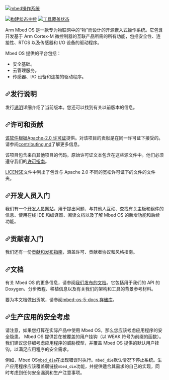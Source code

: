 <div class="Box-sc-g0xbh4-0 bJMeLZ js-snippet-clipboard-copy-unpositioned" data-hpc="true"><article class="markdown-body entry-content container-lg" itemprop="text"><p dir="auto"><a href="https://www.mbed.com/en/platform/mbed-os/" rel="nofollow"><img src="/ARMmbed/mbed-os/raw/master/logo.png" alt="mbed操作系统" style="max-width: 100%;"></a></p>
<p dir="auto"><a href="https://github.com/ARMmbed/mbed-os/actions/workflows/basic_checks.yml"><img src="https://github.com/ARMmbed/mbed-os/actions/workflows/basic_checks.yml/badge.svg" alt="构建状态主控" style="max-width: 100%;"></a>
<a href="https://coveralls.io/github/ARMmbed/mbed-os?branch=master" rel="nofollow"><img src="https://camo.githubusercontent.com/3c7ad0e8774530f5689ca2929f38cafe8099211b0bface983c7a25eb8aeb152e/68747470733a2f2f636f766572616c6c732e696f2f7265706f732f6769746875622f41524d6d6265642f6d6265642d6f732f62616467652e7376673f6272616e63683d6d6173746572" alt="工具覆盖状态" data-canonical-src="https://coveralls.io/repos/github/ARMmbed/mbed-os/badge.svg?branch=master" style="max-width: 100%;"></a></p>
<p dir="auto"><font style="vertical-align: inherit;"><font style="vertical-align: inherit;">Arm Mbed OS 是一款专为物联网中的“物”而设计的开源嵌入式操作系统。它包含开发基于 Arm Cortex-M 微控制器的互联产品所需的所有功能，包括安全性、连接性、RTOS 以及传感器和 I/O 设备的驱动程序。</font></font></p>
<p dir="auto"><font style="vertical-align: inherit;"><font style="vertical-align: inherit;">Mbed OS 提供的平台包括：</font></font></p>
<ul dir="auto">
<li><font style="vertical-align: inherit;"><font style="vertical-align: inherit;">安全基础。</font></font></li>
<li><font style="vertical-align: inherit;"><font style="vertical-align: inherit;">云管理服务。</font></font></li>
<li><font style="vertical-align: inherit;"><font style="vertical-align: inherit;">传感器、I/O 设备和连接的驱动程序。</font></font></li>
</ul>
<h2 tabindex="-1" dir="auto"><a id="user-content-release-notes" class="anchor" aria-hidden="true" tabindex="-1" href="#release-notes"><svg class="octicon octicon-link" viewBox="0 0 16 16" version="1.1" width="16" height="16" aria-hidden="true"><path d="m7.775 3.275 1.25-1.25a3.5 3.5 0 1 1 4.95 4.95l-2.5 2.5a3.5 3.5 0 0 1-4.95 0 .751.751 0 0 1 .018-1.042.751.751 0 0 1 1.042-.018 1.998 1.998 0 0 0 2.83 0l2.5-2.5a2.002 2.002 0 0 0-2.83-2.83l-1.25 1.25a.751.751 0 0 1-1.042-.018.751.751 0 0 1-.018-1.042Zm-4.69 9.64a1.998 1.998 0 0 0 2.83 0l1.25-1.25a.751.751 0 0 1 1.042.018.751.751 0 0 1 .018 1.042l-1.25 1.25a3.5 3.5 0 1 1-4.95-4.95l2.5-2.5a3.5 3.5 0 0 1 4.95 0 .751.751 0 0 1-.018 1.042.751.751 0 0 1-1.042.018 1.998 1.998 0 0 0-2.83 0l-2.5 2.5a1.998 1.998 0 0 0 0 2.83Z"></path></svg></a><font style="vertical-align: inherit;"><font style="vertical-align: inherit;">发行说明</font></font></h2>
<p dir="auto"><font style="vertical-align: inherit;"><font style="vertical-align: inherit;">发行</font></font><a href="https://os.mbed.com/releases" rel="nofollow"><font style="vertical-align: inherit;"><font style="vertical-align: inherit;">说明</font></font></a><font style="vertical-align: inherit;"><font style="vertical-align: inherit;">详细介绍了当前版本。您还可以找到有关以前版本的信息。</font></font></p>
<h2 tabindex="-1" dir="auto"><a id="user-content-license-and-contributions" class="anchor" aria-hidden="true" tabindex="-1" href="#license-and-contributions"><svg class="octicon octicon-link" viewBox="0 0 16 16" version="1.1" width="16" height="16" aria-hidden="true"><path d="m7.775 3.275 1.25-1.25a3.5 3.5 0 1 1 4.95 4.95l-2.5 2.5a3.5 3.5 0 0 1-4.95 0 .751.751 0 0 1 .018-1.042.751.751 0 0 1 1.042-.018 1.998 1.998 0 0 0 2.83 0l2.5-2.5a2.002 2.002 0 0 0-2.83-2.83l-1.25 1.25a.751.751 0 0 1-1.042-.018.751.751 0 0 1-.018-1.042Zm-4.69 9.64a1.998 1.998 0 0 0 2.83 0l1.25-1.25a.751.751 0 0 1 1.042.018.751.751 0 0 1 .018 1.042l-1.25 1.25a3.5 3.5 0 1 1-4.95-4.95l2.5-2.5a3.5 3.5 0 0 1 4.95 0 .751.751 0 0 1-.018 1.042.751.751 0 0 1-1.042.018 1.998 1.998 0 0 0-2.83 0l-2.5 2.5a1.998 1.998 0 0 0 0 2.83Z"></path></svg></a><font style="vertical-align: inherit;"><font style="vertical-align: inherit;">许可和贡献</font></font></h2>
<p dir="auto"><font style="vertical-align: inherit;"></font><a href="/ARMmbed/mbed-os/blob/master/LICENSE-apache-2.0.txt"><font style="vertical-align: inherit;"><font style="vertical-align: inherit;">该软件根据Apache-2.0 许可证</font></font></a><font style="vertical-align: inherit;"><font style="vertical-align: inherit;">提供</font><font style="vertical-align: inherit;">。对该项目的贡献是在同一许可证下接受的。请参阅</font></font><a href="/ARMmbed/mbed-os/blob/master/CONTRIBUTING.md"><font style="vertical-align: inherit;"><font style="vertical-align: inherit;">contributing.md</font></font></a><font style="vertical-align: inherit;"><font style="vertical-align: inherit;">了解更多信息。</font></font></p>
<p dir="auto"><font style="vertical-align: inherit;"><font style="vertical-align: inherit;">该项目包含来自其他项目的代码。原始许可证文本包含在这些源文件中。他们必须遵守我们的</font></font><a href="https://os.mbed.com/docs/mbed-os/latest/contributing/license.html" rel="nofollow"><font style="vertical-align: inherit;"><font style="vertical-align: inherit;">许可指南</font></font></a><font style="vertical-align: inherit;"><font style="vertical-align: inherit;">。</font></font></p>
<p dir="auto"><font style="vertical-align: inherit;"></font><a href="/ARMmbed/mbed-os/blob/master/LICENSE.md"><font style="vertical-align: inherit;"><font style="vertical-align: inherit;">LICENSE</font></font></a><font style="vertical-align: inherit;"><font style="vertical-align: inherit;">文件中列出了包含与 Apache 2.0 不同的宽松许可证下的文件的文件夹</font><font style="vertical-align: inherit;">。</font></font></p>
<h2 tabindex="-1" dir="auto"><a id="user-content-getting-started-for-developers" class="anchor" aria-hidden="true" tabindex="-1" href="#getting-started-for-developers"><svg class="octicon octicon-link" viewBox="0 0 16 16" version="1.1" width="16" height="16" aria-hidden="true"><path d="m7.775 3.275 1.25-1.25a3.5 3.5 0 1 1 4.95 4.95l-2.5 2.5a3.5 3.5 0 0 1-4.95 0 .751.751 0 0 1 .018-1.042.751.751 0 0 1 1.042-.018 1.998 1.998 0 0 0 2.83 0l2.5-2.5a2.002 2.002 0 0 0-2.83-2.83l-1.25 1.25a.751.751 0 0 1-1.042-.018.751.751 0 0 1-.018-1.042Zm-4.69 9.64a1.998 1.998 0 0 0 2.83 0l1.25-1.25a.751.751 0 0 1 1.042.018.751.751 0 0 1 .018 1.042l-1.25 1.25a3.5 3.5 0 1 1-4.95-4.95l2.5-2.5a3.5 3.5 0 0 1 4.95 0 .751.751 0 0 1-.018 1.042.751.751 0 0 1-1.042.018 1.998 1.998 0 0 0-2.83 0l-2.5 2.5a1.998 1.998 0 0 0 0 2.83Z"></path></svg></a><font style="vertical-align: inherit;"><font style="vertical-align: inherit;">开发人员入门</font></font></h2>
<p dir="auto"><font style="vertical-align: inherit;"><font style="vertical-align: inherit;">我们有一个</font></font><a href="https://os.mbed.com" rel="nofollow"><font style="vertical-align: inherit;"><font style="vertical-align: inherit;">开发人员网站</font></font></a><font style="vertical-align: inherit;"><font style="vertical-align: inherit;">，用于提出问题、与其他人互动、查找有关主板和组件的信息、使用在线 IDE 和编译器、阅读文档以及了解 Mbed OS 的新增功能和后续功能。</font></font></p>
<h2 tabindex="-1" dir="auto"><a id="user-content-getting-started-for-contributors" class="anchor" aria-hidden="true" tabindex="-1" href="#getting-started-for-contributors"><svg class="octicon octicon-link" viewBox="0 0 16 16" version="1.1" width="16" height="16" aria-hidden="true"><path d="m7.775 3.275 1.25-1.25a3.5 3.5 0 1 1 4.95 4.95l-2.5 2.5a3.5 3.5 0 0 1-4.95 0 .751.751 0 0 1 .018-1.042.751.751 0 0 1 1.042-.018 1.998 1.998 0 0 0 2.83 0l2.5-2.5a2.002 2.002 0 0 0-2.83-2.83l-1.25 1.25a.751.751 0 0 1-1.042-.018.751.751 0 0 1-.018-1.042Zm-4.69 9.64a1.998 1.998 0 0 0 2.83 0l1.25-1.25a.751.751 0 0 1 1.042.018.751.751 0 0 1 .018 1.042l-1.25 1.25a3.5 3.5 0 1 1-4.95-4.95l2.5-2.5a3.5 3.5 0 0 1 4.95 0 .751.751 0 0 1-.018 1.042.751.751 0 0 1-1.042.018 1.998 1.998 0 0 0-2.83 0l-2.5 2.5a1.998 1.998 0 0 0 0 2.83Z"></path></svg></a><font style="vertical-align: inherit;"><font style="vertical-align: inherit;">贡献者入门</font></font></h2>
<p dir="auto"><font style="vertical-align: inherit;"><font style="vertical-align: inherit;">我们还有一份</font></font><a href="https://os.mbed.com/contributing/" rel="nofollow"><font style="vertical-align: inherit;"><font style="vertical-align: inherit;">贡献和发布指南</font></font></a><font style="vertical-align: inherit;"><font style="vertical-align: inherit;">，涵盖许可、贡献者协议和风格指南。</font></font></p>
<h2 tabindex="-1" dir="auto"><a id="user-content-documentation" class="anchor" aria-hidden="true" tabindex="-1" href="#documentation"><svg class="octicon octicon-link" viewBox="0 0 16 16" version="1.1" width="16" height="16" aria-hidden="true"><path d="m7.775 3.275 1.25-1.25a3.5 3.5 0 1 1 4.95 4.95l-2.5 2.5a3.5 3.5 0 0 1-4.95 0 .751.751 0 0 1 .018-1.042.751.751 0 0 1 1.042-.018 1.998 1.998 0 0 0 2.83 0l2.5-2.5a2.002 2.002 0 0 0-2.83-2.83l-1.25 1.25a.751.751 0 0 1-1.042-.018.751.751 0 0 1-.018-1.042Zm-4.69 9.64a1.998 1.998 0 0 0 2.83 0l1.25-1.25a.751.751 0 0 1 1.042.018.751.751 0 0 1 .018 1.042l-1.25 1.25a3.5 3.5 0 1 1-4.95-4.95l2.5-2.5a3.5 3.5 0 0 1 4.95 0 .751.751 0 0 1-.018 1.042.751.751 0 0 1-1.042.018 1.998 1.998 0 0 0-2.83 0l-2.5 2.5a1.998 1.998 0 0 0 0 2.83Z"></path></svg></a><font style="vertical-align: inherit;"><font style="vertical-align: inherit;">文档</font></font></h2>
<p dir="auto"><font style="vertical-align: inherit;"><font style="vertical-align: inherit;">有关 Mbed OS 的更多信息，请参阅</font></font><a href="https://os.mbed.com/docs/latest" rel="nofollow"><font style="vertical-align: inherit;"><font style="vertical-align: inherit;">我们发布的文档</font></font></a><font style="vertical-align: inherit;"><font style="vertical-align: inherit;">。它包括用于我们的 API 的 Doxygen、分步教程、移植信息以及有关我们的架构和工具的背景参考材料。</font></font></p>
<p dir="auto"><font style="vertical-align: inherit;"><font style="vertical-align: inherit;">要为本文档做出贡献，请参阅</font></font><a href="https://github.com/ARMmbed/mbed-os-5-docs"><font style="vertical-align: inherit;"><font style="vertical-align: inherit;">mbed-os-5-docs 存储库</font></font></a><font style="vertical-align: inherit;"><font style="vertical-align: inherit;">。</font></font></p>
<h2 tabindex="-1" dir="auto"><a id="user-content-security-considerations-for-production-application" class="anchor" aria-hidden="true" tabindex="-1" href="#security-considerations-for-production-application"><svg class="octicon octicon-link" viewBox="0 0 16 16" version="1.1" width="16" height="16" aria-hidden="true"><path d="m7.775 3.275 1.25-1.25a3.5 3.5 0 1 1 4.95 4.95l-2.5 2.5a3.5 3.5 0 0 1-4.95 0 .751.751 0 0 1 .018-1.042.751.751 0 0 1 1.042-.018 1.998 1.998 0 0 0 2.83 0l2.5-2.5a2.002 2.002 0 0 0-2.83-2.83l-1.25 1.25a.751.751 0 0 1-1.042-.018.751.751 0 0 1-.018-1.042Zm-4.69 9.64a1.998 1.998 0 0 0 2.83 0l1.25-1.25a.751.751 0 0 1 1.042.018.751.751 0 0 1 .018 1.042l-1.25 1.25a3.5 3.5 0 1 1-4.95-4.95l2.5-2.5a3.5 3.5 0 0 1 4.95 0 .751.751 0 0 1-.018 1.042.751.751 0 0 1-1.042.018 1.998 1.998 0 0 0-2.83 0l-2.5 2.5a1.998 1.998 0 0 0 0 2.83Z"></path></svg></a><font style="vertical-align: inherit;"><font style="vertical-align: inherit;">生产应用的安全考虑</font></font></h2>
<p dir="auto"><font style="vertical-align: inherit;"><font style="vertical-align: inherit;">请注意，如果您打算在实际产品中使用 Mbed OS，那么您应该考虑应用程序的安全隐患。 Mbed OS 提供旨在被覆盖的用户挂钩（以 WEAK 符号为前缀的函数）。我们建议您仔细考虑应用程序的威胁模型，并覆盖 Mbed OS 提供的默认用户挂钩，以满足应用程序的安全需求。</font></font></p>
<p dir="auto"><font style="vertical-align: inherit;"><font style="vertical-align: inherit;">例如，Mbed OS</font></font><a href="https://github.com/ARMmbed/mbed-os/blob/master/platform/source/mbed_board.c#L26"><code>mbed_die</code></a><font style="vertical-align: inherit;"><font style="vertical-align: inherit;">在出现错误时执行。</font></font><code>mbed_die</code><font style="vertical-align: inherit;"><font style="vertical-align: inherit;">默认情况下停止系统。生产应用程序应该覆盖弱链接</font></font><code>mbed_die</code><font style="vertical-align: inherit;"><font style="vertical-align: inherit;">功能，并提供适合其需求的自己的实现，同时考虑到任何安全漏洞和生产注意事项。</font></font></p>
</article></div>
